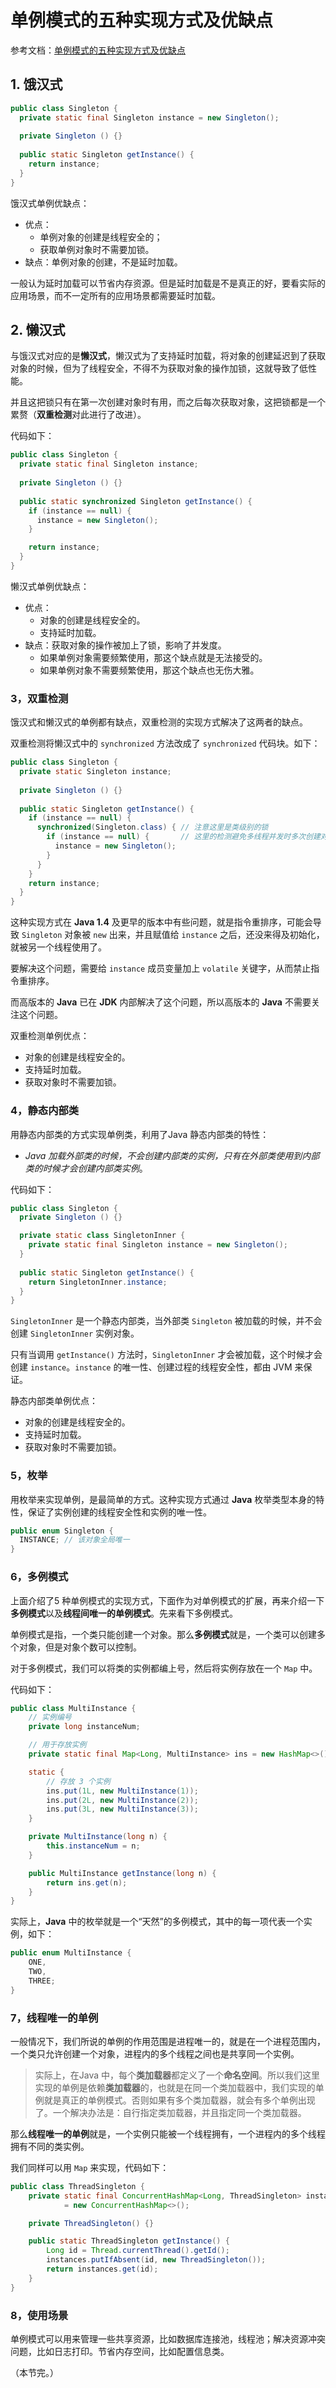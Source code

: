 # 单例模式的五种实现方式及优缺点

参考文档：[单例模式的五种实现方式及优缺点](https://www.cnblogs.com/codeshell/p/14177102.html)

## 1. 饿汉式

```java
public class Singleton { 
  private static final Singleton instance = new Singleton();
  
  private Singleton () {}
  
  public static Singleton getInstance() {
    return instance;
  }
}

```

饿汉式单例优缺点：

- 优点：
  - 单例对象的创建是线程安全的；
  - 获取单例对象时不需要加锁。
- 缺点：单例对象的创建，不是延时加载。

一般认为延时加载可以节省内存资源。但是延时加载是不是真正的好，要看实际的应用场景，而不一定所有的应用场景都需要延时加载。

## 2. 懒汉式

与饿汉式对应的是**懒汉式**，懒汉式为了支持延时加载，将对象的创建延迟到了获取对象的时候，但为了线程安全，不得不为获取对象的操作加锁，这就导致了低性能。

并且这把锁只有在第一次创建对象时有用，而之后每次获取对象，这把锁都是一个累赘（**双重检测**对此进行了改进）。

代码如下：

```java
public class Singleton { 
  private static final Singleton instance;
  
  private Singleton () {}
  
  public static synchronized Singleton getInstance() {    
    if (instance == null) {      
      instance = new Singleton();    
    }    

    return instance;  
  }
}

```

懒汉式单例优缺点：

- 优点：
  - 对象的创建是线程安全的。
  - 支持延时加载。
- 缺点：获取对象的操作被加上了锁，影响了并发度。
  - 如果单例对象需要频繁使用，那这个缺点就是无法接受的。
  - 如果单例对象不需要频繁使用，那这个缺点也无伤大雅。

### 3，双重检测

饿汉式和懒汉式的单例都有缺点，双重检测的实现方式解决了这两者的缺点。

双重检测将懒汉式中的 `synchronized` 方法改成了 `synchronized` 代码块。如下：

```java
public class Singleton { 
  private static Singleton instance;
  
  private Singleton () {}
  
  public static Singleton getInstance() {
    if (instance == null) {
      synchronized(Singleton.class) { // 注意这里是类级别的锁
        if (instance == null) {       // 这里的检测避免多线程并发时多次创建对象
          instance = new Singleton();
        }
      }
    }
    return instance;
  }
}
```

这种实现方式在 **Java 1.4** 及更早的版本中有些问题，就是指令重排序，可能会导致 `Singleton` 对象被 `new` 出来，并且赋值给 `instance` 之后，还没来得及初始化，就被另一个线程使用了。

要解决这个问题，需要给 `instance` 成员变量加上 `volatile` 关键字，从而禁止指令重排序。

而高版本的 **Java** 已在 **JDK** 内部解决了这个问题，所以高版本的 **Java** 不需要关注这个问题。

双重检测单例优点：

- 对象的创建是线程安全的。
- 支持延时加载。
- 获取对象时不需要加锁。

### 4，静态内部类

用静态内部类的方式实现单例类，利用了Java 静态内部类的特性：

- *Java 加载外部类的时候，不会创建内部类的实例，只有在外部类使用到内部类的时候才会创建内部类实例*。

代码如下：

```java
public class Singleton { 
  private Singleton () {}

  private static class SingletonInner {
    private static final Singleton instance = new Singleton();
  }
  
  public static Singleton getInstance() {
    return SingletonInner.instance;
  }
}
```

`SingletonInner` 是一个静态内部类，当外部类 `Singleton` 被加载的时候，并不会创建 `SingletonInner` 实例对象。

只有当调用 `getInstance()` 方法时，`SingletonInner` 才会被加载，这个时候才会创建 `instance`。`instance` 的唯一性、创建过程的线程安全性，都由 JVM 来保证。

静态内部类单例优点：

- 对象的创建是线程安全的。
- 支持延时加载。
- 获取对象时不需要加锁。

### 5，枚举

用枚举来实现单例，是最简单的方式。这种实现方式通过 **Java** 枚举类型本身的特性，保证了实例创建的线程安全性和实例的唯一性。

```java
public enum Singleton {
  INSTANCE; // 该对象全局唯一
}
```

### 6，多例模式

上面介绍了5 种单例模式的实现方式，下面作为对单例模式的扩展，再来介绍一下**多例模式**以及**线程间唯一的单例模式**。先来看下多例模式。

单例模式是指，一个类只能创建一个对象。那么**多例模式**就是，一个类可以创建多个对象，但是对象个数可以控制。

对于多例模式，我们可以将类的实例都编上号，然后将实例存放在一个 `Map` 中。

代码如下：

```java
public class MultiInstance {
    // 实例编号
    private long instanceNum;

    // 用于存放实例
    private static final Map<Long, MultiInstance> ins = new HashMap<>();

    static {
        // 存放 3 个实例
        ins.put(1L, new MultiInstance(1));
        ins.put(2L, new MultiInstance(2));
        ins.put(3L, new MultiInstance(3));
    }

    private MultiInstance(long n) {
        this.instanceNum = n;
    }

    public MultiInstance getInstance(long n) {
        return ins.get(n);
    }
}
```

实际上，**Java** 中的枚举就是一个“天然”的多例模式，其中的每一项代表一个实例，如下：

```java
public enum MultiInstance {
    ONE,
    TWO,
    THREE;
}
```

### 7，线程唯一的单例

一般情况下，我们所说的单例的作用范围是进程唯一的，就是在一个进程范围内，一个类只允许创建一个对象，进程内的多个线程之间也是共享同一个实例。

> 实际上，在Java 中，每个**类加载器**都定义了一个**命名空间**。所以我们这里实现的单例是依赖**类加载器**的，也就是在同一个类加载器中，我们实现的单例就是真正的单例模式。否则如果有多个类加载器，就会有多个单例出现了。一个解决办法是：自行指定类加载器，并且指定同一个类加载器。

那么**线程唯一的单例**就是，一个实例只能被一个线程拥有，一个进程内的多个线程拥有不同的类实例。

我们同样可以用 `Map` 来实现，代码如下：

```java
public class ThreadSingleton {
    private static final ConcurrentHashMap<Long, ThreadSingleton> instances
            = new ConcurrentHashMap<>();

    private ThreadSingleton() {}

    public static ThreadSingleton getInstance() {
        Long id = Thread.currentThread().getId();
        instances.putIfAbsent(id, new ThreadSingleton());
        return instances.get(id);
    }
}
```

### 8，使用场景

单例模式可以用来管理一些共享资源，比如数据库连接池，线程池；解决资源冲突问题，比如日志打印。节省内存空间，比如配置信息类。

（本节完。）